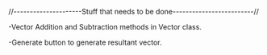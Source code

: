 //---------------------Stuff that needs to be done-------------------------//

-Vector Addition and Subtraction methods in Vector class.

-Generate button to generate resultant vector.
